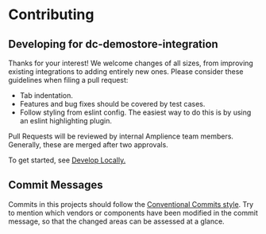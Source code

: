 # Contributing

## Developing for dc-demostore-integration

Thanks for your interest! We welcome changes of all sizes, from improving existing integrations to adding entirely new ones.
Please consider these guidelines when filing a pull request:

*  Tab indentation.
*  Features and bug fixes should be covered by test cases.
*  Follow styling from eslint config. The easiest way to do this is by using an eslint highlighting plugin.

Pull Requests will be reviewed by internal Amplience team members. Generally, these are merged after two approvals.

To get started, see [Develop Locally.](./docs/dev/develop-locally.md)

## Commit Messages

Commits in this projects should follow the [Conventional Commits style](https://www.conventionalcommits.org/en/v1.0.0/). Try to mention which vendors or components have been modified in the commit message, so that the changed areas can be assessed at a glance.
